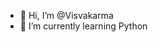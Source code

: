 - 👋 Hi, I’m @Visvakarma
- 🌱 I’m currently learning Python

<!---
Visvakarma/Visvakarma is a ✨ special ✨ repository because its `README.md` (this file) appears on your GitHub profile.
You can click the Preview link to take a look at your changes.
--->

